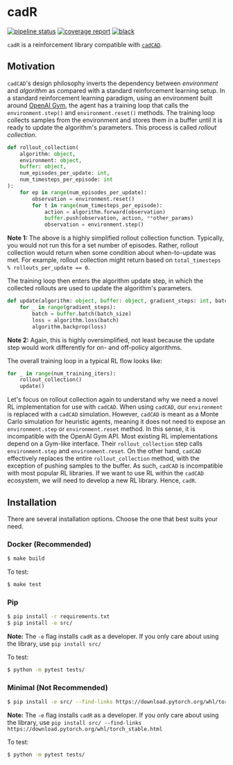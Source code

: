 # cadR

[![pipeline status](https://gitlab.semiotic.ai/cadcad-experiments/cadr/badges/main/pipeline.svg)](https://gitlab.semiotic.ai/cadcad-experiments/cadr/-/commits/main)
[![coverage report](https://gitlab.semiotic.ai/cadcad-experiments/cadr/badges/main/coverage.svg)](https://gitlab.semiotic.ai/cadcad-experiments/cadr/-/commits/main)
[![black](https://img.shields.io/badge/code%20style-black-000000.svg)](https://github.com/psf/black)

`cadR` is a reinforcement library compatible with [`cadCAD`](https://cadcad.org/).


## Motivation

`cadCAD`'s design philosophy inverts the dependency between *environment* and *algorithm* as compared with a standard reinforcement learning setup.
In a standard reinforcement learning paradigm, using an environment built around [OpenAI Gym](https://gym.openai.com/), the agent has a training loop that calls the `environment.step()` and `environment.reset()` methods.
The training loop collects samples from the environment and stores them in a buffer until it is ready to update the algorithm's parameters.
This process is called *rollout collection*.

```python
def rollout_collection(
    algorithm: object,
    environment: object,
    buffer: object,
    num_episodes_per_update: int,
    num_timesteps_per_episode: int
):
    for ep in range(num_episodes_per_update):
        observation = environment.reset()
        for t in range(num_timesteps_per_episode):
            action = algorithm.forward(observation)
            buffer.push(observation, action, **other_params)
            observation = environment.step()
```

**Note 1:** The above is a highly simplified rollout collection function.
Typically, you would not run this for a set number of episodes.
Rather, rollout collection would return when some condition about when-to-update was met.
For example, rollout collection might return based on `total_timesteps % rollouts_per_update == 0`.

The training loop then enters the algorithm update step, in which the collected rollouts are used to update the algorithm's parameters.

```python
def update(algorithm: object, buffer: object, gradient_steps: int, batch_size: int):
    for _ in range(gradient_steps):
        batch = buffer.batch(batch_size)
        loss = algorithm.loss(batch)
        algorithm.backprop(loss)
```

**Note 2:** Again, this is highly oversimplified, not least because the update step would work differently for on- and off-policy algorithms.

The overall training loop in a typical RL flow looks like:

```python
for _ in range(num_training_iters):
    rollout_collection()
    update()
```

Let's focus on rollout collection again to understand why we need a novel RL implementation for use with `cadCAD`.
When using `cadCAD`, our `environment` is replaced with a `cadCAD` simulation.
However, `cadCAD` is meant as a Monte Carlo simulation for heuristic agents, meaning it does not need to expose an `environment.step` or `environment.reset` method.
In this sense, it is incompatible with the OpenAI Gym API.
Most existing RL implementations depend on a Gym-like interface.
Their `rollout_collection` step calls `environment.step` and `environment.reset`.
On the other hand, `cadCAD` effectively replaces the entire `rollout_collection` method, with the exception of pushing samples to the buffer.
As such, `cadCAD` is incompatible with most popular RL libraries.
If we want to use RL within the `cadCAD` ecosystem, we will need to develop a new RL library.
Hence, `cadR`.

## Installation

There are several installation options.
Choose the one that best suits your need.

### Docker (Recommended)

```bash
$ make build
```

To test:

```bash
$ make test
```

### Pip

```bash
$ pip install -r requirements.txt
$ pip install -e src/
```

**Note:** The `-e` flag installs `cadR` as a developer.
If you only care about using the library, use `pip install src/`

To test:

```bash
$ python -m pytest tests/
```

### Minimal (Not Recommended)

```bash
$ pip install -e src/ --find-links https://download.pytorch.org/whl/torch_stable.html
```

**Note:** The `-e` flag installs `cadR` as a developer.
If you only care about using the library, use `pip install src/ --find-links https://download.pytorch.org/whl/torch_stable.html`

To test:

```bash
$ python -m pytest tests/
```
